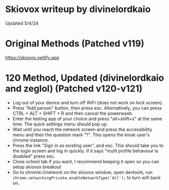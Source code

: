 # Skiovox writeup by divinelordkaio
Updated 5/4/24

# Original Methods (Patched v119)
https://skiovox.netlify.app


# 120 Method, Updated (divinelordkaio and zeglol) (Patched v120-v121)
- Log out of your device and turn off WiFi (does not work on lock screen).
- Press "Add person" button, then press esc. Alternatively, you can press CTRL + ALT + SHIFT + R and then cancel the powerwash.
- Enter the testing app of your choice and press "alt+shift+s" at the same time. The quick settings menu should pop up.
- Wait until you reach the network screen and press the accessibility menu and then the question mark "?". This opens the kiosk user's chrome instance.
- Press the link "Sign in as existing user", and esc. This should take you to the login screen and log in quickly.
if  it says "multi profile behaviour is disabled" press esc.
- Close school tab if you want, I recommend keeping it open so you can setup skiovox breakout
- Go to chrome://network on the skiovox window, open devtools, run `chrome.networkingPrivate.enableNetworkType('All');` to turn wifi back on.

